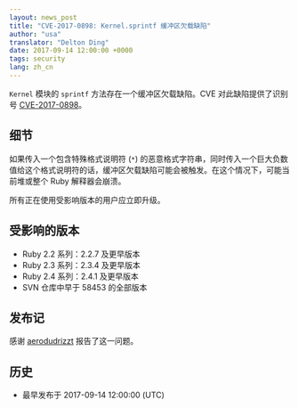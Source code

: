 ```yaml
---
layout: news_post
title: "CVE-2017-0898: Kernel.sprintf 缓冲区欠载缺陷"
author: "usa"
translator: "Delton Ding"
date: 2017-09-14 12:00:00 +0000
tags: security
lang: zh_cn
---
```


`Kernel` 模块的 `sprintf` 方法存在一个缓冲区欠载缺陷。CVE 对此缺陷提供了识别号 [CVE-2017-0898](http://cve.mitre.org/cgi-bin/cvename.cgi?name=CVE-2017-0898)。

## 细节

如果传入一个包含特殊格式说明符 (`*`) 的恶意格式字符串，同时传入一个巨大负数值给这个格式说明符的话，缓冲区欠载缺陷可能会被触发。在这个情况下，可能当前堆或整个 Ruby 解释器会崩溃。

所有正在使用受影响版本的用户应立即升级。

## 受影响的版本

* Ruby 2.2 系列：2.2.7 及更早版本
* Ruby 2.3 系列：2.3.4 及更早版本
* Ruby 2.4 系列：2.4.1 及更早版本
* SVN 仓库中早于 58453 的全部版本

## 发布记

感谢 [aerodudrizzt](https://hackerone.com/aerodudrizzt) 报告了这一问题。

## 历史

* 最早发布于 2017-09-14 12:00:00 (UTC)
